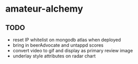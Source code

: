 # amateur-alchemy

## TODO
- reset IP whitelist on mongodb atlas when deployed
- bring in beerAdvocate and untappd scores
- convert video to gif and display as primary review image
- underlay style attributes on radar chart